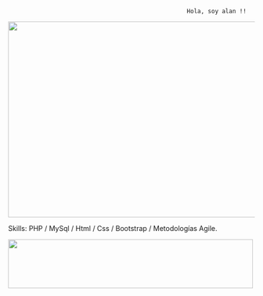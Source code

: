 
                                                       Hola, soy alan !!
<img src="https://user-images.githubusercontent.com/69437600/129463183-1ee21578-d255-45db-a22e-9a85865a5145.jpg" height="400" width="800">



Skills: PHP / MySql / Html / Css / Bootstrap / Metodologías Agile.

[<img src="https://user-images.githubusercontent.com/69437600/129463519-4af2745a-6802-484b-9b48-379eda798ba6.jpg" height="100" width="500">](https://www.linkedin.com/in/alan-alzogaray/)
